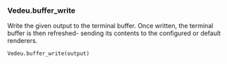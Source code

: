 ### Vedeu.buffer_write

Write the given output to the terminal buffer. Once written, the
terminal buffer is then refreshed- sending its contents to the
configured or default renderers.

    Vedeu.buffer_write(output)
